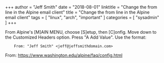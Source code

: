 +++
author = "Jeff Smith"
date = "2018-08-01"
linktitle = "Change the from line in the Alpine email client"
title = "Change the from line in the Alpine email client"
tags = [ "linux", "arch", "important" ]
categories = [ "sysadmin" ]
+++

From Alpine's [M]AIN MENU, choose [S]etup, then [C]onfig. Move down to the Customized Headers option. Press "A Add Value". Use the format:

        From: "Jeff Smith" <jeff@jeffsmithdomain.com>
        
From: https://www.washington.edu/alpine/faq/config.html
